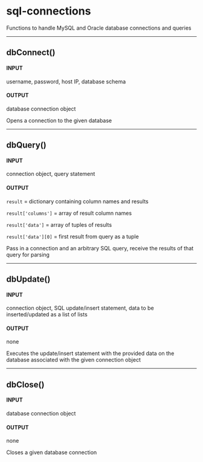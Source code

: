# sql-connections
Functions to handle MySQL and Oracle database connections and queries

----
## dbConnect()

#### INPUT

username, password, host IP, database schema

#### OUTPUT

database connection object


Opens a connection to the given database


----
## dbQuery()

#### INPUT

connection object, query statement


#### OUTPUT

`result`            = dictionary containing column names and results

`result['columns']` = array of result column names

`result['data']`    = array of tuples of results

`result['data'][0]` = first result from query as a tuple


Pass in a connection and an arbitrary SQL query, receive the results of that query for parsing

----
## dbUpdate()

#### INPUT

connection object, SQL update/insert statement, data to be inserted/updated as a list of lists

#### OUTPUT

none


Executes the update/insert statement with the provided data on the database associated with the given connection object


----
## dbClose()

#### INPUT

database connection object

#### OUTPUT

none


Closes a given database connection
